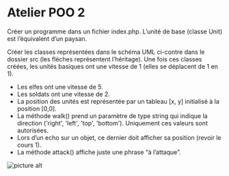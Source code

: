 # Atelier POO 2

Créer un programme dans un fichier index.php. 
L’unité de base (classe Unit) est l’équivalent d’un paysan.

Créer les classes représentées dans le schéma UML ci-contre dans le dossier src (les flèches représentent l’héritage).
Une fois ces classes créées, les unités basiques ont une vitesse de 1 (elles se déplacent de 1 en 1).

* Les elfes ont une vitesse de 5.
* Les soldats ont une vitesse de 2.
* La position des unités est représentée par un tableau [x, y] initialisé à la position [0,0].
* La méthode walk() prend un paramètre de type string qui indique la direction ('right', 'left', 'top', 'bottom'). Uniquement ces valeurs sont autorisées.
* Lors d’un echo sur un objet, ce dernier doit afficher sa position (revoir le cours 1).
* La méthode attack() affiche juste une phrase “à l’attaque”.

![picture alt](https://drive.google.com/open?id=1a-2W1GE_ugPQJRBjqJWakxUKNtTVgGhF)

